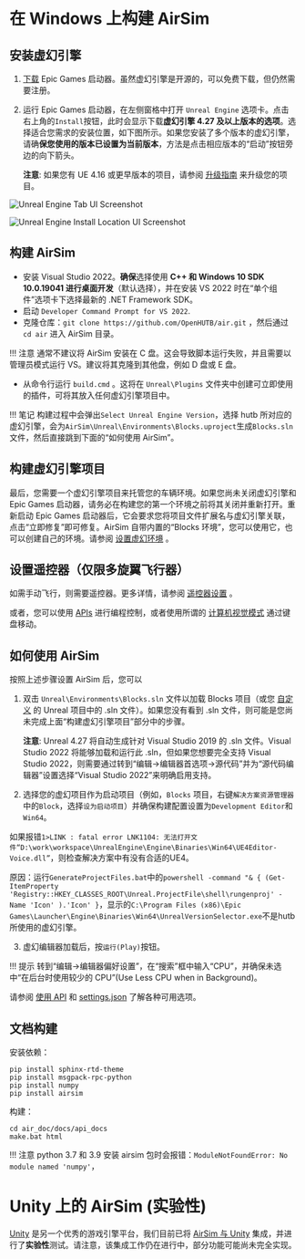 # 在 Windows 上构建 AirSim

## 安装虚幻引擎

1. [下载](https://www.unrealengine.com/download) Epic Games 启动器。虽然虚幻引擎是开源的，可以免费下载，但仍然需要注册。 
2. 运行 Epic Games 启动器，在左侧窗格中打开 `Unreal Engine` 选项卡。点击右上角的`Install`按钮，此时会显示下载**虚幻引擎 4.27 及以上版本的选项**。选择适合您需求的安装位置，如下图所示。如果您安装了多个版本的虚幻引擎，请确**保您使用的版本已设置为当前版本**，方法是点击相应版本的“启动”按钮旁边的向下箭头。

   **注意**: 如果您有 UE 4.16 或更早版本的项目，请参阅 [升级指南](unreal_upgrade.md) 来升级您的项目。

![Unreal Engine Tab UI Screenshot](images/ue_install.png)

![Unreal Engine Install Location UI Screenshot](images/ue_install_location.png)

## 构建 AirSim
* 安装 Visual Studio 2022。**确保**选择使用 **C++ 和 Windows 10 SDK 10.0.19041 进行桌面开发**（默认选择），并在安装 VS 2022 时在“单个组件”选项卡下选择最新的 .NET Framework SDK。 
* 启动 `Developer Command Prompt for VS 2022`.
* 克隆仓库：`git clone https://github.com/OpenHUTB/air.git` ，然后通过 `cd air` 进入 AirSim 目录。

!!! 注意
    通常不建议将 AirSim 安装在 C 盘。这会导致脚本运行失败，并且需要以管理员模式运行 VS。建议将其克隆到其他盘，例如 D 盘或 E 盘。 

* 从命令行运行 `build.cmd` 。这将在 `Unreal\Plugins` 文件夹中创建可立即使用的插件，可将其放入任何虚幻引擎项目中。


!!! 笔记
    构建过程中会弹出`Select Unreal Engine Version`，选择 hutb 所对应的虚幻引擎，会为`AirSim\Unreal\Environments\Blocks.uproject`生成`Blocks.sln`文件，然后直接跳到下面的“如何使用 AirSim”。


## 构建虚幻引擎项目

最后，您需要一个虚幻引擎项目来托管您的车辆环境。如果您尚未关闭虚幻引擎和 Epic Games 启动器，请务必在构建您的第一个环境之前将其关闭并重新打开。重新启动 Epic Games 启动器后，它会要求您将项目文件扩展名与虚幻引擎关联，点击“立即修复”即可修复。AirSim 自带内置的“Blocks 环境”，您可以使用它，也可以创建自己的环境。请参阅 [设置虚幻环境](unreal_proj.md) 。


## 设置遥控器（仅限多旋翼飞行器）

如需手动飞行，则需要遥控器。更多详情，请参阅 [遥控器设置](remote_control.md) 。

或者，您可以使用 [APIs](apis.md) 进行编程控制，或者使用所谓的 [计算机视觉模式](image_apis.md) 通过键盘移动。


## 如何使用 AirSim

按照上述步骤设置 AirSim 后，您可以

1. 双击 `Unreal\Environments\Blocks.sln` 文件以加载 Blocks 项目（或您 [自定义](unreal_custenv.md) 的 Unreal 项目中的 .sln 文件）。如果您没有看到 .sln 文件，则可能是您尚未完成上面“构建虚幻引擎项目”部分中的步骤。 

    **注意**: Unreal 4.27 将自动生成针对 Visual Studio 2019 的 .sln 文件。Visual Studio 2022 将能够加载和运行此 .sln，但如果您想要完全支持 Visual Studio 2022，则需要通过转到“编辑->编辑器首选项->源代码”并为“源代码编辑器”设置选择“Visual Studio 2022”来明确启用支持。

2. 选择您的虚幻项目作为启动项目（例如，`Blocks` 项目，右键`解决方案资源管理器`中的`Block`，选择`设为启动项目`）并确保构建配置设置为`Development Editor`和 `Win64`。

如果报错`1>LINK : fatal error LNK1104: 无法打开文件“D:\work\workspace\UnrealEngine\Engine\Binaries\Win64\UE4Editor-Voice.dll”`，则检查解决方案中有没有合适的UE4。

原因：运行`GenerateProjectFiles.bat`中的`powershell -command "& { (Get-ItemProperty 'Registry::HKEY_CLASSES_ROOT\Unreal.ProjectFile\shell\rungenproj' -Name 'Icon' ).'Icon' }`，显示的`C:\Program Files (x86)\Epic Games\Launcher\Engine\Binaries\Win64\UnrealVersionSelector.exe`不是hutb所使用的虚幻引擎。

3. 虚幻编辑器加载后，按`运行(Play)`按钮。

!!! 提示
    转到“编辑->编辑器偏好设置”，在“搜索”框中输入“CPU”，并确保未选中“在后台时使用较少的 CPU”(Use Less CPU when in Background)。

请参阅 [使用 API](apis.md)  和 [settings.json](settings.md)  了解各种可用选项。


## 文档构建

安装依赖：
```shell
pip install sphinx-rtd-theme
pip install msgpack-rpc-python
pip install numpy
pip install airsim
```
构建：
```shell
cd air_doc/docs/api_docs
make.bat html
```

!!! 注意
    python 3.7 和 3.9 安装 airsim 包时会报错：`ModuleNotFoundError: No module named 'numpy'`，



# Unity 上的 AirSim (实验性)

[Unity](https://unity3d.com/) 是另一个优秀的游戏引擎平台，我们目前已将 [AirSim 与 Unity](Unity.md)  集成，并进行了**实验性**测试。请注意，该集成工作仍在进行中，部分功能可能尚未完全实现。

